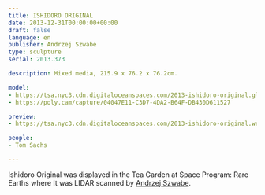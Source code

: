 ```yaml
---
title: ISHIDORO ORIGINAL
date: 2013-12-31T00:00:00+00:00
draft: false
language: en
publisher: Andrzej Szwabe
type: sculpture
serial: 2013.373

description: Mixed media, 215.9 x 76.2 x 76.2cm.

model:
- https://tsa.nyc3.cdn.digitaloceanspaces.com/2013-ishidoro-original.glb
- https://poly.cam/capture/04047E11-C3D7-4DA2-B64F-DB430D611527

preview:
- https://tsa.nyc3.cdn.digitaloceanspaces.com/2013-ishidoro-original.webp

people:
- Tom Sachs

---
```


Ishidoro Original was displayed in the Tea Garden at Space Program: Rare Earths where It was LIDAR scanned by [Andrzej Szwabe](https://aszwabe.artstation.com).

&nbsp;

&nbsp;

&nbsp;

&nbsp;